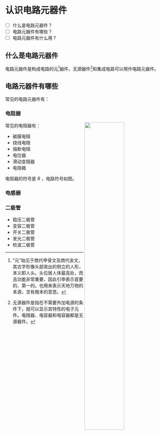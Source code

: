 # 认识电路元器件

- [ ] 什么是电路元器件？
- [ ] 电路元器件有哪些？
- [ ] 电路元器件有什么用？

## 什么是电路元器件

电路元器件是构成电路的元[^whatisyuan]器件，无源器件[^whatispassivedevice]和集成电路可以用作电路元器件。

[^whatisyuan]: “元”始见于商代甲骨文及商代金文，其古字形像头部突出的侧立的人形，本义即人头。头位居人体最高处，而且功能非常重要，因此引申表示首要的、第一的。也用来表示天地万物的本源，含有根本的意思。
[^whatispassivedevice]: 无源器件是指在不需要外加电源的条件下，就可以显示其特性的电子元件。电阻器、电容器和电容器都是无源器件。

## 电路元器件有哪些

常见的电路元器件有：

### 电阻器 

<img src="../images/21396926f575d2710dc2482d2617741421e5db5aed4beffedb29225a7559ff3e.svg" style="width: 50%;" align="right" />

常见的电阻器有：

- 碳膜电阻
- 绕线电阻
- 熔断电阻
- 电位器
- 滑动变阻器
- 电阻箱

电阻器的符号是 $R$ ，电路符号如图。

### 电感器


### 二极管
  - 稳压二极管
  - 变容二极管
  - 开关二极管
  - 发光二极管
  - 检波二极管
